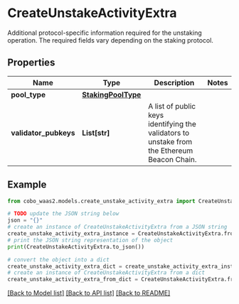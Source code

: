 # CreateUnstakeActivityExtra

Additional protocol-specific information required for the unstaking operation. The required fields vary depending on the staking protocol.

## Properties

Name | Type | Description | Notes
------------ | ------------- | ------------- | -------------
**pool_type** | [**StakingPoolType**](StakingPoolType.md) |  | 
**validator_pubkeys** | **List[str]** | A list of public keys identifying the validators to unstake from the Ethereum Beacon Chain. | 

## Example

```python
from cobo_waas2.models.create_unstake_activity_extra import CreateUnstakeActivityExtra

# TODO update the JSON string below
json = "{}"
# create an instance of CreateUnstakeActivityExtra from a JSON string
create_unstake_activity_extra_instance = CreateUnstakeActivityExtra.from_json(json)
# print the JSON string representation of the object
print(CreateUnstakeActivityExtra.to_json())

# convert the object into a dict
create_unstake_activity_extra_dict = create_unstake_activity_extra_instance.to_dict()
# create an instance of CreateUnstakeActivityExtra from a dict
create_unstake_activity_extra_from_dict = CreateUnstakeActivityExtra.from_dict(create_unstake_activity_extra_dict)
```
[[Back to Model list]](../README.md#documentation-for-models) [[Back to API list]](../README.md#documentation-for-api-endpoints) [[Back to README]](../README.md)


